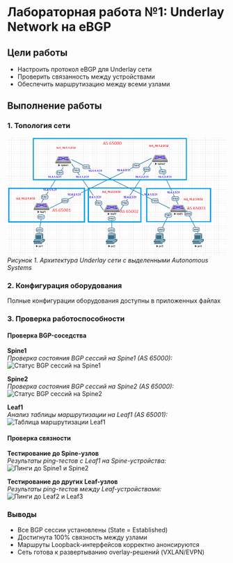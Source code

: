 # Лабораторная работа №1: Underlay Network на eBGP

## Цели работы
- Настроить протокол eBGP для Underlay сети
- Проверить связанность между устройствами
- Обеспечить маршрутизацию между всеми узлами

## Выполнение работы

### 1. Топология сети
![Логическая схема сети с обозначением AS](https://github.com/lixadei/Otuslabs/blob/main/lab4/ebgp-as-topo.png)  
*Рисунок 1. Архитектура Underlay сети с выделенными Autonomous Systems*

### 2. Конфигурация оборудования
Полные конфигурации оборудования доступны в приложенных файлах

### 3. Проверка работоспособности

#### Проверка BGP-соседства

**Spine1**  
*Проверка состояния BGP сессий на Spine1 (AS 65000):*
![Статус BGP сессий на Spine1](https://github.com/user-attachments/assets/de7408f9-33a7-45aa-8b40-40fa0d433f4a)

**Spine2**  
*Проверка состояния BGP сессий на Spine2 (AS 65000):*
![Статус BGP сессий на Spine2](https://github.com/user-attachments/assets/2d6426aa-a3a8-49d0-b904-3d38a8f32fcb)

**Leaf1**  
*Анализ таблицы маршрутизации на Leaf1 (AS 65001):*
![Таблица маршрутизации Leaf1](https://github.com/user-attachments/assets/7c18b506-0a0f-4e0f-8b75-dc99b302dfef)

#### Проверка связности

**Тестирование до Spine-узлов**  
*Результаты ping-тестов с Leaf1 на Spine-устройства:*
![Пинги до Spine1 и Spine2](https://github.com/user-attachments/assets/068ad964-d01a-4a36-bf32-a7b3981febf8)

**Тестирование до других Leaf-узлов**  
*Результаты ping-тестов между Leaf-устройствами:*
![Пинги до Leaf2 и Leaf3](https://github.com/user-attachments/assets/21c1eea8-36f8-49bf-94a3-e536dae5da33)

### Выводы
   - Все BGP сессии установлены (State = Established)
   - Достигнута 100% связность между узлами
   - Маршруты Loopback-интерфейсов корректно анонсируются
   - Сеть готова к развертыванию overlay-решений (VXLAN/EVPN)
